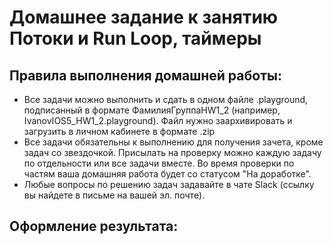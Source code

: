 # Домашнее задание к занятию	Потоки и Run Loop, таймеры

## Правила выполнения домашней работы:

* Все задачи можно выполнить и сдать в одном файле .playground, подписанный в формате ФамилияГруппаHW1_2 (например, IvanovIOS5_HW1_2.playground). Файл нужно заархивировать и загрузить в личном кабинете в формате .zip
* Все задачи обязательны к выполнению для получения зачета, кроме задач со звездочкой. Присылать на проверку можно каждую задачу по отдельности или все задачи вместе. Во время проверки по частям ваша домашняя работа будет со статусом "На доработке".
* Любые вопросы по решению задач задавайте в чате Slack (ссылку вы найдете в письме на вашей эл. почте).

## Оформление результата:
